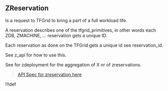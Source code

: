 ## ZReservation

Is a request to TFGrid to bring a part of a full workload life.

A reservation describes one of the tfgrid_primitives, in other words each ZDB, ZMACHINE, ... reservation gets a unique ID.

Each reservation as done on the TFGrid gets a unique id see reservation_id.

See z_api for how to use this.

See for zdeployment for the aggregation of X nr of zreservations.

> [API Spec for zreservation here](api_zreservation)

!!!def